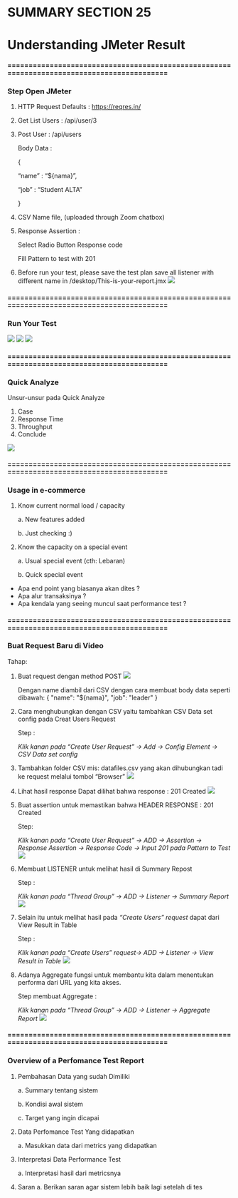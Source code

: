 # SUMMARY SECTION 25
# Understanding JMeter Result 

#### ===========================================================================================
### Step Open JMeter
1. HTTP Request Defaults : https://reqres.in/
2. Get List Users : /api/user/3 
3. Post User : /api/users
    
    Body Data :
    
    {
    
    “name” : “${nama}”,
    
    “job” : “Student ALTA”
    
    }
    
4. CSV Name file, (uploaded through Zoom chatbox)
5. Response Assertion :
    
    Select Radio Button Response code 
    
    Fill Pattern to test with 201
    
6. Before run your test, please save the test plan save all listener with different name in /desktop/This-is-your-report.jmx
    <img src="asset/02.png">

#### ===========================================================================================
### Run Your Test
<img src="asset/03.png">
<img src="asset/04.png">
<img src="asset/05.png">

#### ===========================================================================================
### Quick Analyze
Unsur-unsur pada Quick Analyze
1. Case
2. Response Time
3. Throughput
4. Conclude
<img src="asset/06.png">

#### ===========================================================================================
### Usage in e-commerce 
1. Know current normal load / capacity

    a. New features added

    b. Just checking :) 

2. Know the capacity on a special event

    a. Usual special event (cth: Lebaran) 

    b. Quick special event

- Apa end point yang biasanya akan dites ?
- Apa alur transaksinya ?
- Apa kendala yang seeing muncul saat performance test ?

#### ===========================================================================================
### Buat Request Baru di Video
Tahap:    
1. Buat request dengan method POST
    <img src="asset/07.png">

    Dengan name diambil dari CSV dengan cara membuat body data seperti dibawah:
    {
        "name": "${nama}",
        "job": "leader"
    }

2. Cara menghubungkan dengan CSV yaitu tambahkan  CSV Data set config pada Creat Users Request
    
    Step : 
    
    *Klik kanan pada “Create User Request” → Add → Config Element → CSV Data set config*

3. Tambahkan folder CSV mis: datafiles.csv yang akan dihubungkan tadi ke request melalui tombol “Browser”
    <img src="asset/08.png">

4. Lihat hasil response 
    Dapat dilihat bahwa response : 201 Created
    <img src="asset/09.png">

5. Buat assertion untuk memastikan bahwa HEADER RESPONSE : 201 Created
    
    Step: 
    
    *Klik kanan pada “Create User Request” → ADD → Assertion → Response Assertion → Response Code → Input 201 pada Pattern to Test*
    <img src="asset/10.png">

6. Membuat LISTENER untuk melihat hasil di Summary Repost
    
    Step :
    
    *Klik kanan pada “Thread Group” → ADD → Listener → Summary Report*
    <img src="asset/11.png">

7. Selain itu untuk melihat hasil pada *“Create Users” request* dapat dari View Result in Table
    
    Step :
    
    *Klik kanan pada “Create Users” request→ ADD → Listener → View Result in Table*
    <img src="asset/12.png">

8. Adanya Aggregate fungsi untuk membantu kita dalam menentukan performa dari URL yang kita akses. 
    
    Step membuat Aggregate : 
    
    *Klik kanan pada “Thread Group” → ADD → Listener → Aggregate Report*
    <img src="asset/13.png">

#### ===========================================================================================
### Overview of a Perfomance Test Report
1. Pembahasan Data yang sudah Dimiliki

    a. Summary tentang sistem

    b. Kondisi awal sistem

    c. Target yang ingin dicapai 

2. Data Perfomance Test Yang didapatkan 

    a. Masukkan data dari metrics yang didapatkan

3. Interpretasi Data Performance Test

    a. Interpretasi hasil dari metricsnya

4. Saran
    a. Berikan saran agar sistem lebih baik lagi setelah di tes